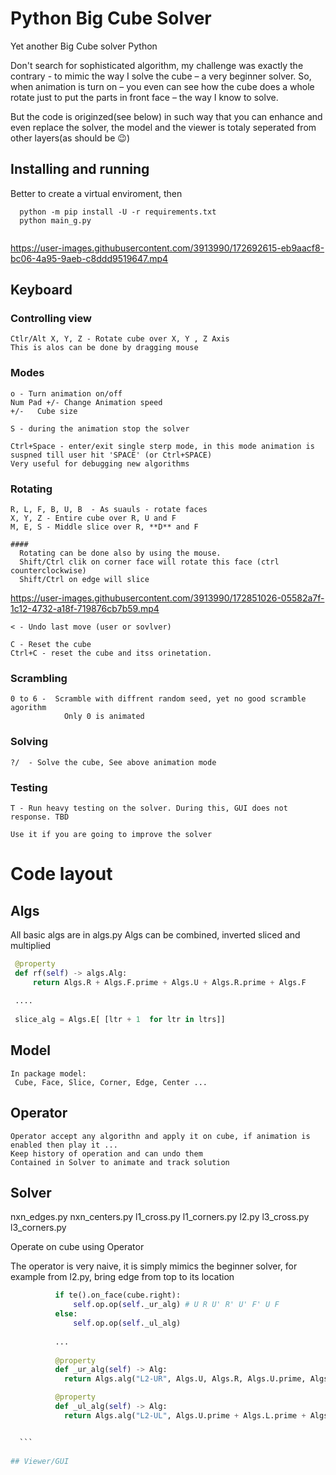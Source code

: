 # Python Big Cube Solver
Yet another Big Cube solver
Python

  Don't search for sophisticated algorithm, my challenge was exactly the contrary - to mimic the way I solve the cube – a very beginner solver. So, when animation is turn on – you even can see how the cube does a whole rotate just to put the parts in front face – the way I know to solve.
  
  But the code is originzed(see below) in such way that you can enhance and even replace the solver, the model and the viewer is totaly seperated from other layers(as should be :wink:)
  
  

## Installing and running



  Better to create a virtual enviroment, then
```  
  python -m pip install -U -r requirements.txt
  python main_g.py
  
```

https://user-images.githubusercontent.com/3913990/172692615-eb9aacf8-bc06-4a95-9aeb-c8ddd9519647.mp4



## Keyboard


### Controlling view 
    Ctlr/Alt X, Y, Z - Rotate cube over X, Y , Z Axis
    This is alos can be done by dragging mouse
### Modes
    o - Turn animation on/off
    Num Pad +/- Change Animation speed
    +/-   Cube size

    S - during the animation stop the solver

    Ctrl+Space - enter/exit single sterp mode, in this mode animation is suspned till user hit 'SPACE' (or Ctrl+SPACE)
    Very useful for debugging new algorithms

### Rotating
    R, L, F, B, U, B  - As suauls - rotate faces
    X, Y, Z - Entire cube over R, U and F 
    M, E, S - Middle slice over R, **D** and F
    
    ####
      Rotating can be done also by using the mouse.
      Shift/Ctrl clik on corner face will rotate this face (ctrl counterclockwise) 
      Shift/Ctrl on edge will slice


https://user-images.githubusercontent.com/3913990/172851026-05582a7f-1c12-4732-a18f-719876cb7b59.mp4


    < - Undo last move (user or sovlver)

    C - Reset the cube
    Ctrl+C - reset the cube and itss orinetation.

### Scrambling 

    0 to 6 -  Scramble with diffrent random seed, yet no good scramble agorithm
                Only 0 is animated 


### Solving

    ?/  - Solve the cube, See above animation mode


### Testing
  
    T - Run heavy testing on the solver. During this, GUI does not response. TBD 

    Use it if you are going to improve the solver

# Code layout

## Algs
   All basic algs are in algs.py
   Algs can be combined, inverted sliced and multiplied
   ```python
    @property
    def rf(self) -> algs.Alg:
        return Algs.R + Algs.F.prime + Algs.U + Algs.R.prime + Algs.F
        
    ....
    
    slice_alg = Algs.E[ [ltr + 1  for ltr in ltrs]]
   ```

## Model
    In package model:
     Cube, Face, Slice, Corner, Edge, Center ...

## Operator
    Operator accept any algorithn and apply it on cube, if animation is enabled then play it ...
    Keep history of operation and can undo them
    Contained in Solver to animate and track solution
## Solver
  nxn_edges.py
  nxn_centers.py
  l1_cross.py
  l1_corners.py
  l2.py 
  l3_cross.py
  l3_corners.py
    
  Operate on cube using Operator
    
  The operator is very naive, it is simply mimics the beginner solver, for example from l2.py, bring edge from top to its location
  ```python
            if te().on_face(cube.right):
                self.op.op(self._ur_alg) # U R U' R' U' F' U F 
            else:
                self.op.op(self._ul_alg)
                
            ...
            
            @property
            def _ur_alg(self) -> Alg:
              return Algs.alg("L2-UR", Algs.U, Algs.R, Algs.U.prime, Algs.R.prime, Algs.U.prime, Algs.F.prime, Algs.U, Algs.F)

            @property
            def _ul_alg(self) -> Alg:
              return Algs.alg("L2-UL", Algs.U.prime + Algs.L.prime + Algs.U + Algs.L + Algs.U + Algs.F + Algs.U.prime + Algs.F.prime)


    ```
   
## Viewer/GUI
